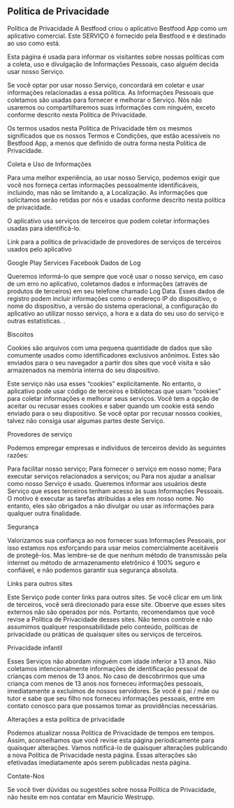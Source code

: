 ## Politica de Privacidade

Política de Privacidade
A Bestfood criou o aplicativo Bestfood App como um aplicativo comercial. Este SERVIÇO é fornecido pela Bestfood e é destinado ao uso como está.

Esta página é usada para informar os visitantes sobre nossas políticas com a coleta, uso e divulgação de Informações Pessoais, caso alguém decida usar nosso Serviço.

Se você optar por usar nosso Serviço, concordará em coletar e usar informações relacionadas a essa política. As Informações Pessoais que coletamos são usadas para fornecer e melhorar o Serviço. Nós não usaremos ou compartilharemos suas informações com ninguém, exceto conforme descrito nesta Política de Privacidade.

Os termos usados ​​nesta Política de Privacidade têm os mesmos significados que os nossos Termos e Condições, que estão acessíveis no Bestfood App, a menos que definido de outra forma nesta Política de Privacidade.

Coleta e Uso de Informações

Para uma melhor experiência, ao usar nosso Serviço, podemos exigir que você nos forneça certas informações pessoalmente identificáveis, incluindo, mas não se limitando a, a Localização. As informações que solicitamos serão retidas por nós e usadas conforme descrito nesta política de privacidade.

O aplicativo usa serviços de terceiros que podem coletar informações usadas para identificá-lo.

Link para a política de privacidade de provedores de serviços de terceiros usados ​​pelo aplicativo

Google Play Services
Facebook
Dados de Log

Queremos informá-lo que sempre que você usar o nosso serviço, em caso de um erro no aplicativo, coletamos dados e informações (através de produtos de terceiros) em seu telefone chamado Log Data. Esses dados de registro podem incluir informações como o endereço IP do dispositivo, o nome do dispositivo, a versão do sistema operacional, a configuração do aplicativo ao utilizar nosso serviço, a hora e a data do seu uso do serviço e outras estatísticas. .

Biscoitos

Cookies são arquivos com uma pequena quantidade de dados que são comumente usados ​​como identificadores exclusivos anônimos. Estes são enviados para o seu navegador a partir dos sites que você visita e são armazenados na memória interna do seu dispositivo.

Este serviço não usa esses “cookies” explicitamente. No entanto, o aplicativo pode usar código de terceiros e bibliotecas que usam “cookies” para coletar informações e melhorar seus serviços. Você tem a opção de aceitar ou recusar esses cookies e saber quando um cookie está sendo enviado para o seu dispositivo. Se você optar por recusar nossos cookies, talvez não consiga usar algumas partes deste Serviço.

Provedores de serviço

Podemos empregar empresas e indivíduos de terceiros devido às seguintes razões:

Para facilitar nosso serviço;
Para fornecer o serviço em nosso nome;
Para executar serviços relacionados a serviços; ou
Para nos ajudar a analisar como nosso Serviço é usado.
Queremos informar aos usuários deste Serviço que esses terceiros tenham acesso às suas Informações Pessoais. O motivo é executar as tarefas atribuídas a eles em nosso nome. No entanto, eles são obrigados a não divulgar ou usar as informações para qualquer outra finalidade.

Segurança

Valorizamos sua confiança ao nos fornecer suas Informações Pessoais, por isso estamos nos esforçando para usar meios comercialmente aceitáveis ​​de protegê-los. Mas lembre-se de que nenhum método de transmissão pela internet ou método de armazenamento eletrônico é 100% seguro e confiável, e não podemos garantir sua segurança absoluta.

Links para outros sites

Este Serviço pode conter links para outros sites. Se você clicar em um link de terceiros, você será direcionado para esse site. Observe que esses sites externos não são operados por nós. Portanto, recomendamos que você revise a Política de Privacidade desses sites. Não temos controle e não assumimos qualquer responsabilidade pelo conteúdo, políticas de privacidade ou práticas de quaisquer sites ou serviços de terceiros.

Privacidade infantil

Esses Serviços não abordam ninguém com idade inferior a 13 anos. Não coletamos intencionalmente informações de identificação pessoal de crianças com menos de 13 anos. No caso de descobrirmos que uma criança com menos de 13 anos nos forneceu informações pessoais, imediatamente a excluímos de nossos servidores. Se você é pai / mãe ou tutor e sabe que seu filho nos forneceu informações pessoais, entre em contato conosco para que possamos tomar as providências necessárias.

Alterações a esta política de privacidade

Podemos atualizar nossa Política de Privacidade de tempos em tempos. Assim, aconselhamos que você revise esta página periodicamente para quaisquer alterações. Vamos notificá-lo de quaisquer alterações publicando a nova Política de Privacidade nesta página. Essas alterações são efetivadas imediatamente após serem publicadas nesta página.

Contate-Nos

Se você tiver dúvidas ou sugestões sobre nossa Política de Privacidade, não hesite em nos contatar em Mauricio Westrupp.
